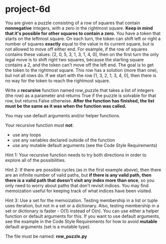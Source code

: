 # project-6d

You are given a puzzle consisting of a row of squares that contain **nonnegative** integers, with a zero in the rightmost square. **Keep in mind that it's possible for other squares to contain a zero.** You have a token that starts on the leftmost square.  On each turn, the token can shift left or right a number of squares **exactly** equal to the value in its current square, but is not allowed to move off either end.  For example, if the row of squares contains these values: [2, 0, 5, 3, 1, 3, 1, 4, 0], then on the first turn the only legal move is to shift right two squares, because the starting square contains a 2, and the token can't move off the left end.  The goal is to get the token to the rightmost square.  This row has a solution (more than one), but not all rows do.  If we start with the row [1, 3, 2, 1, 3, 4, 0], then there is no way for the token to reach the rightmost square.

Write a **recursive** function named row_puzzle that takes a list of integers (the row) as a parameter and returns True if the puzzle is solvable for that row, but returns False otherwise. **After the function has finished, the list must be the same as it was when the function was called.**

You may use default arguments and/or helper functions.

Your recursive function must **not**:
* use any loops
* use any variables declared outside of the function
* use any mutable default arguments (see the Code Style Requirements)

Hint 1: Your recursive function needs to try both directions in order to explore all of the possibilities.

Hint 2: If there are possible cycles (as in the first example above), then there are an infinite number of valid paths, but **if there is any valid path, then there is a valid path that doesn't visit any index more than once**, so you only need to worry about paths that don't revisit indices. You may find memoization useful for keeping track of what indices have been visited.

Hint 3: Use a set for the memoization. Testing membership in a list or tuple uses iteration, but not in a set or a dictionary. Also, testing membership in a set or dictionary is faster - O(1) instead of O(n). You can use either a helper function or default arguments for this. If you want to use default arguments, see the example in the Code Style Requirements for how to avoid **mutable** default arguments (set is a mutable type).

The file must be named: **row_puzzle.py**

